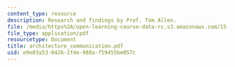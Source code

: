 ```yaml
---
content_type: resource
description: Research and findings by Prof. Tom Allen.
file: /media/https%3A/open-learning-course-data-rc.s3.amazonaws.com/15-990-architecture-and-communication-in-organizations-fall-2003/e9e03a53042b1f4e988af59455be057c_architecture_communication.pdf
file_type: application/pdf
resourcetype: Document
title: architecture_communication.pdf
uid: e9e03a53-042b-1f4e-988a-f59455be057c
---
```

